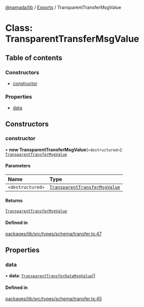 [@namada/lib](../README.md) / [Exports](../modules.md) / TransparentTransferMsgValue

# Class: TransparentTransferMsgValue

## Table of contents

### Constructors

- [constructor](TransparentTransferMsgValue.md#constructor)

### Properties

- [data](TransparentTransferMsgValue.md#data)

## Constructors

### constructor

• **new TransparentTransferMsgValue**(`«destructured»`): [`TransparentTransferMsgValue`](TransparentTransferMsgValue.md)

#### Parameters

| Name | Type |
| :------ | :------ |
| `«destructured»` | [`TransparentTransferMsgValue`](TransparentTransferMsgValue.md) |

#### Returns

[`TransparentTransferMsgValue`](TransparentTransferMsgValue.md)

#### Defined in

[packages/lib/src/types/schema/transfer.ts:47](https://github.com/anoma/namada-sdkjs/blob/d6a15cde252d70b528d7c09b83d669dea20b267b/packages/lib/src/types/schema/transfer.ts#L47)

## Properties

### data

• **data**: [`TransparentTransferDataMsgValue`](TransparentTransferDataMsgValue.md)[]

#### Defined in

[packages/lib/src/types/schema/transfer.ts:45](https://github.com/anoma/namada-sdkjs/blob/d6a15cde252d70b528d7c09b83d669dea20b267b/packages/lib/src/types/schema/transfer.ts#L45)
